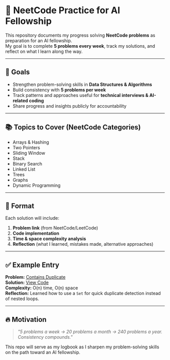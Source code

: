 # 🧠 NeetCode Practice for AI Fellowship

This repository documents my progress solving **NeetCode problems** as preparation for an AI fellowship.  
My goal is to complete **5 problems every week**, track my solutions, and reflect on what I learn along the way.  

---

## 🎯 Goals
- Strengthen problem-solving skills in **Data Structures & Algorithms**  
- Build consistency with **5 problems per week**  
- Track patterns and approaches useful for **technical interviews & AI-related coding**  
- Share progress and insights publicly for accountability  

---


## 📚 Topics to Cover (NeetCode Categories)
- Arrays & Hashing  
- Two Pointers  
- Sliding Window  
- Stack  
- Binary Search  
- Linked List  
- Trees  
- Graphs  
- Dynamic Programming  

---

## 📝 Format
Each solution will include:
1. **Problem link** (from NeetCode/LeetCode)  
2. **Code implementation**  
3. **Time & space complexity analysis**  
4. **Reflection** (what I learned, mistakes made, alternative approaches)  

---

## ✅ Example Entry
**Problem:** [Contains Duplicate](https://leetcode.com/problems/contains-duplicate/)  
**Solution:** [View Code](./week2/ContainsDuplicate.js)  
**Complexity:** O(n) time, O(n) space  
**Reflection:** Learned how to use a `Set` for quick duplicate detection instead of nested loops.  

---

## 🔥 Motivation
> *"5 problems a week → 20 problems a month → 240 problems a year. Consistency compounds."*  

This repo will serve as my logbook as I sharpen my problem-solving skills on the path toward an AI fellowship.  
